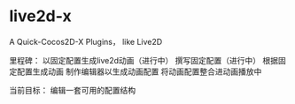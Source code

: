 live2d-x
========

A Quick-Cocos2D-X Plugins， like Live2D

里程碑：
	以固定配置生成live2d动画（进行中）
		撰写固定配置（进行中）
		根据固定配置生成动画
	制作编辑器以生成动画配置
	将动画配置整合进动画播放中

当前目标：
	编辑一套可用的配置结构